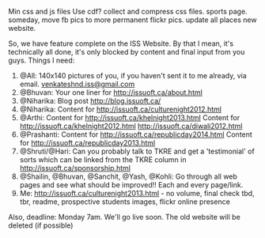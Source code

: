 Min css and js files
Use cdf?
collect and compress css files.
sports page.
someday, move fb pics to more permanent flickr pics.
update all places new website.

So, we have feature complete on the ISS Website. By that I mean, it's technically all done, it's only blocked by content and final input from you guys.
Things I need:
1. @All: 140x140 pictures of you, if you haven't sent it to me already, via email. venkateshnd.iss@gmail.com
2. @Bhuvan: Your one liner for http://issuoft.ca/about.html
3. @Niharika: Blog post http://blog.issuoft.ca/
5. @Niharika: Content for http://issuoft.ca/culturenight2012.html
6. @Arthi: Content for http://issuoft.ca/khelnight2013.html Content for http://issuoft.ca/khelnight2012.html http://issuoft.ca/diwali2012.html
7. @Prashanti: Content for http://issuoft.ca/republicday2014.html Content for http://issuoft.ca/republicday2013.html
8. @Shruti/@Hari: Can you probably talk to TKRE and get a 'testimonial' of sorts which can be linked from the TKRE column in http://issuoft.ca/sponsorship.html
9. @Shailin, @Bhuvan, @Sanchit, @Yash, @Kohli: Go through all web pages and see what should be improved!! Each and every page/link.
10. Me: http://issuoft.ca/culturenight2013.html - no volume, final check tbd, tbr, readme, prospective students images, flickr
    online presence

Also, deadline: Monday 7am. We'll go live soon. The old website will be deleted (if possible)
